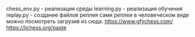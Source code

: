 chess_env.py - реализация среды
learning.py - реализация обучения
replay.py - создание файлов реплея
сами реплеи в человеческом виде можно посмотреть загрузив из сюда:
https://www.gfychess.com/
https://lichess.org/paste
